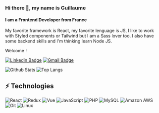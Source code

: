 ### Hi there 👋, my name is Guillaume
#### I am a Frontend Developer from France

My favorite framework is React, my favorite lenguage is JS, I like to work with Styled components or Tailwind but I am a Sass lover too. I also have some backend skills and I'm thinking learn Node JS. 

Welcome !

[![Linkedin Badge](https://img.shields.io/badge/-GuillaumeDallolmo-blue?style=flat-square&logo=Linkedin&logoColor=white&link=https://www.linkedin.com/in/guillaume-dall-olmo-509aaa1b4/)](https://www.linkedin.com/in/guillaume-dall-olmo-509aaa1b4/)
[![Gmail Badge](https://img.shields.io/badge/-guillaume.dallolmo@gmail.com-c14438?style=flat-square&logo=Gmail&logoColor=white&link=mailto:guillaume.dallolmo@gmail.com)](mailto:guillaume.dallolmo@gmail.com)

![Github Stats](https://github-readme-stats.vercel.app/api?username=Guillaume-da&theme=github_dark&show_icons=true&count_private=true&show_icons=true&hide_border=true&include_all_commits=true)
![Top Langs](https://github-readme-stats.vercel.app/api/top-langs/?username=Guillaume-da&theme=github_dark&hide=TeX&layout=compact&hide_border=true&langs_count=5&card_width=250)

## ⚡ Technologies

![React](https://img.shields.io/badge/-React.js-181717?style=flat-square&logo=react)
![Redux](https://img.shields.io/badge/-Redux-181717?style=flat-square&logo=redux)
![Vue](https://img.shields.io/badge/-Vue.js-181717?style=flat-square&logo=vue.js)
![JavaScript](https://img.shields.io/badge/-JavaScript-181717?style=flat-square&logo=javascript)
![PHP](https://img.shields.io/badge/-PHP-181717?style=flat-square&logo=php)
![MySQL](https://img.shields.io/badge/-MySQL-181717?style=flat-square&logo=mysql)
![Amazon AWS](https://img.shields.io/badge/Amazon%20AWS-181717?style=flat-square&logo=amazon-aws)
![Git](https://img.shields.io/badge/-Git-181717?style=flat-square&logo=git)
![Linux](https://img.shields.io/badge/-Linux-181717?style=flat-square&logo=linux)

